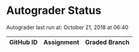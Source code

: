 # Autograder Status
Autograder last run at: October 21, 2018 at 06:40

| GitHub ID | Assignment | Graded Branch |
|-----------|------------|---------------|
